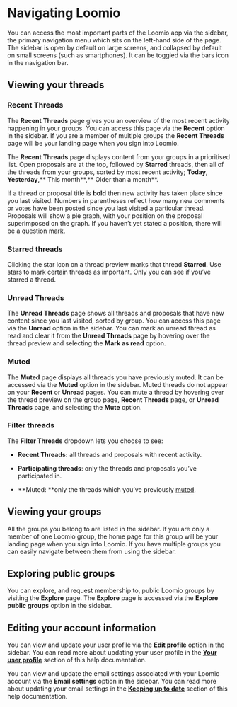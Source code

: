 # Navigating Loomio

You can access the most important parts of the Loomio app via the sidebar, the primary navigation menu which sits on the left-hand side of the page. The sidebar is open by default on large screens, and collapsed by default on small screens (such as smartphones). It can be toggled via the bars icon in the navigation bar.

## Viewing your threads

### Recent Threads

The **Recent Threads** page gives you an overview of the most recent activity happening in your groups. You can access this page via the **Recent** option in the sidebar. If you are a member of multiple groups the **Recent Threads** page will be your landing page when you sign into Loomio.

The **Recent Threads** page displays content from your groups in a prioritised list. Open proposals are at the top, followed by **Starred** threads, then all of the threads from your groups, sorted by most recent activity; **Today**, **Yesterday**,** This month**,** Older than a month**.

If a thread or proposal title is **bold** then new activity has taken place since you last visited. Numbers in parentheses reflect how many new comments or votes have been posted since you last visited a particular thread. Proposals will show a pie graph, with your position on the proposal superimposed on the graph. If you haven’t yet stated a position, there will be a question mark.

### Starred threads

Clicking the star icon on a thread preview marks that thread **Starred**. Use stars to mark certain threads as important. Only you can see if you’ve starred a thread.

### Unread Threads

The **Unread Threads** page shows all threads and proposals that have new content since you last visited, sorted by group. You can access this page via the **Unread** option in the sidebar. You can mark an unread thread as read and clear it from the **Unread Threads** page by hovering over the thread preview and selecting the **Mark as read** option.

### Muted

The **Muted** page displays all threads you have previously muted. It can be accessed via the **Muted** option in the sidebar. Muted threads do not appear on your **Recent** or **Unread** pages.  You can mute a thread by hovering over the thread preview on the group page, **Recent Threads** page, or **Unread Threads** page, and selecting the **Mute** option.


### Filter threads

The **Filter Threads** dropdown lets you choose to see:

* **Recent Threads:** all threads and proposals with recent activity.

* **Participating threads**: only the threads and proposals you’ve participated in.

* **Muted: **only the threads which you’ve previously [muted](keeping_up_to_date.html#thread-volume).

## Viewing your groups

All the groups you belong to are listed in the sidebar. If you are only a member of one Loomio group, the home page for this group will be your landing page when you sign into Loomio. If you have multiple groups you can easily navigate between them from using the sidebar.

## Exploring public groups

You can explore, and request membership to, public Loomio groups by visiting the **Explore** page. The **Explore** page is accessed via the **Explore public groups** option in the sidebar.


## Editing your account information

You can view and update your user profile via the **Edit profile** option in the sidebar. You can read more about updating your user profile in the **[Your user profile](https://loomio.gitbooks.io/manual/content/en/your_user_profile.html)** section of this help documentation.

You can view and update the email settings associated with your Loomio account via the **Email settings** option in the sidebar. You can read more about updating your email settings in the **[Keeping up to date](https://loomio.gitbooks.io/manual/content/en/keeping_up_to_date.html)** section of this help documentation.